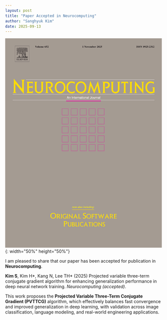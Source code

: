 ```yaml
---
layout: post
title: "Paper Accepted in Neurocomputing"
author: "Sanghyuk Kim"
date: 2025-09-13
---
```


![Publication_2025_Neurocomputing](/images/Neurocomputing.jpg){: width="50%" height="50%"}

I am pleased to share that our paper has been accepted for publication in **Neurocomputing**.

**Kim S**, Kim H\*, Kang N, Lee TH\* (2025) Projected variable three-term conjugate gradient algorithm for enhancing generalization performance in deep neural network training. _Neurocomputing_ _(accepted)_.

This work proposes the **Projected Variable Three-Term Conjugate Gradient (PVTTCG)** algorithm, which effectively balances fast convergence and improved generalization in deep learning, with validation across image classification, language modeling, and real-world engineering applications.
